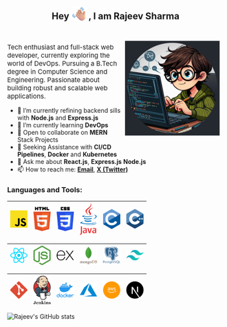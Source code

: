 <!--
**rajeev033/rajeev033** is a ✨ _special_ ✨ repository because its `README.md` (this file) appears on your GitHub profile. -->
<h2 align='center'> Hey <img src='./assets/waving-hand.png' height="35px" style='vertical-align:bottom'> , I am Rajeev Sharma</h2><br>



<img align="right" alt="Coding" width="220px" max-height="220px" src="./assets/image-round.jpg" style=" max-width: 100%; margin-bottom:10px; padding:10px" />

<p style="font-size:15px">Tech enthusiast and full-stack web developer, currently exploring the world of DevOps. Pursuing a B.Tech degree in Computer Science and Engineering. Passionate about building robust and scalable web applications.</p>

- 🔭 I’m currently refining backend sills with **Node.js** and **Express.js** 
- 🌱 I’m currently learning **DevOps**
- 👯 Open to collaborate on **MERN** Stack Projects
- 🤔 Seeking Assistance with **CI/CD Pipelines**, **Docker** and **Kubernetes**
- 💬 Ask me about **React.js**, **Express.js** **Node.js**
- 📫 How to reach me: **[Email](rajeev.s.2403@gmail.com)**, **[X (Twitter)](https://twitter.com/rajeev_s24)**
 <!--😄 Pronouns: ...
 ⚡ Fun fact: ...-->

<h3 align="left">Languages and Tools:</h3>





<img title="JavaScript" alt="JavaScript" width="40px" src="./assets/js.png">|<img title="HTML" alt="HTML5" width="40px" src="./assets/html.png">|<img title="CSS" alt="CSS" width="40px" src="./assets/css.png">|<img title="java" alt="java" width="40px" src="./assets/java.png">|<img title="C" alt="C" width="40px" src="./assets/c.png">|<img title="cpp" alt="cpp" width="40px" src="./assets/cpp.png">
|---|---|---|---|---|---|

<img title="React" alt="React" width="40px" src="./assets/react.png">|<img title="node" alt="Node" width="40px" src="./assets/node.png">|<img title="express" alt="express" width="40px" src="./assets/express.png">|<img title="mongo" alt="mongo" width="40px" src="./assets/mongo.png">|<img title="JavaScript" alt="JavaScript" width="40px" src="./assets/postgresql.png">|<img title="tailwind" alt="tailwind" width="40px" src="./assets/tailwind.png">
|---|---|---|---|---|---|

<img title="git" alt="git" width="40px" src="./assets/git.png">|<img title="jenkins" alt="jenkins" width="40px" src="./assets/jenkins.png">|<img title="docker" alt="docker" width="40px" src="./assets/docker.png">|<img title="azure" alt="azure" width="40px" src="./assets/azure.png">|<img title="aws" alt="aws" width="40px" src="./assets/aws.png">|<img title="next" alt="next" width="40px" src="./assets/next.png">
|---|---|---|---|---|---|



![Rajeev's GitHub stats](https://github-readme-stats.vercel.app/api?username=rajeev033&show_icons=true&theme=merko)
